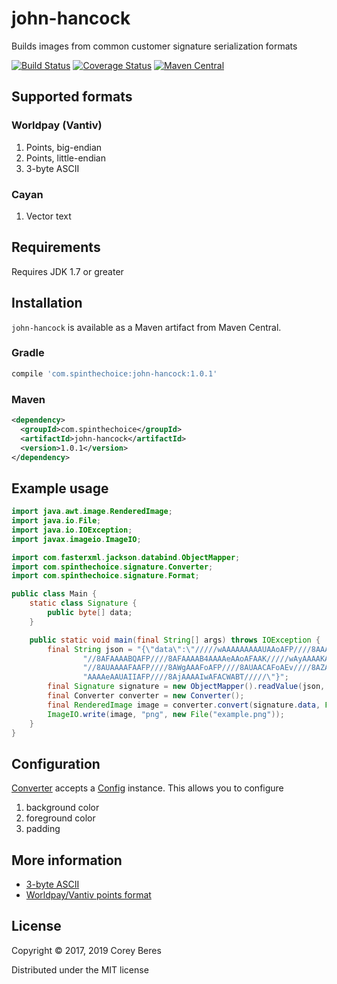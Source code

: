 # john-hancock

Builds images from common customer signature serialization formats

[![Build Status](https://travis-ci.org/cberes/john-hancock.svg?branch=master)](https://travis-ci.org/cberes/john-hancock)
[![Coverage Status](https://coveralls.io/repos/github/cberes/john-hancock/badge.svg?branch=master)](https://coveralls.io/github/cberes/john-hancock?branch=master)
[![Maven Central](https://img.shields.io/maven-central/v/com.spinthechoice/john-hancock.svg)](https://search.maven.org/#search%7Cgav%7C1%7Cg%3A%22com.spinthechoice%22%20AND%20a%3A%22john-hancock%22)

## Supported formats

### Worldpay (Vantiv)

1. Points, big-endian
2. Points, little-endian
3. 3-byte ASCII

### Cayan

1. Vector text

## Requirements

Requires JDK 1.7 or greater

## Installation

`john-hancock` is available as a Maven artifact from Maven Central.

### Gradle

```groovy
compile 'com.spinthechoice:john-hancock:1.0.1'
```

### Maven

```xml
<dependency>
  <groupId>com.spinthechoice</groupId>
  <artifactId>john-hancock</artifactId>
  <version>1.0.1</version>
</dependency>
```

## Example usage

```java
import java.awt.image.RenderedImage;
import java.io.File;
import java.io.IOException;
import javax.imageio.ImageIO;

import com.fasterxml.jackson.databind.ObjectMapper;
import com.spinthechoice.signature.Converter;
import com.spinthechoice.signature.Format;

public class Main {
    static class Signature {
        public byte[] data;
    }

    public static void main(final String[] args) throws IOException {
        final String json = "{\"data\":\"/////wAAAAAAAAAUAAoAFP////8AAAAAAAoAAP////8AAAAKAAcACv//" +
                "//8AFAAAABQAFP////8AFAAAAB4AAAAeAAoAFAAK/////wAyAAAAKAAAACgACgAyAAoAMgAUACgAFP//" +
                "//8AUAAAAFAAFP////8AWgAAAFoAFP////8AUAACAFoAEv////8AZAAAAGQAFABuABQAbgAA/////wB4" +
                "AAAAeAAUAIIAFP////8AjAAAAIwAFACWABT/////\"}";
        final Signature signature = new ObjectMapper().readValue(json, Signature.class);
        final Converter converter = new Converter();
        final RenderedImage image = converter.convert(signature.data, Format.POINTS_BIG_ENDIAN);
        ImageIO.write(image, "png", new File("example.png"));
    }
}

```

## Configuration

[Converter](src/main/java/net/seabears/signature/Converter.java) accepts a [Config](src/main/java/net/seabears/signature/Config.java) instance. This allows you to configure

1. background color
2. foreground color
3. padding

## More information

- [3-byte ASCII](https://social.msdn.microsoft.com/Forums/vstudio/en-US/1dc7421a-56dc-4698-ac33-9c79e25fde36/saving-series-of-point-data-in-c)
- [Worldpay/Vantiv points format](https://developer.vantiv.com/thread/1830)

## License

Copyright © 2017, 2019 Corey Beres

Distributed under the MIT license


